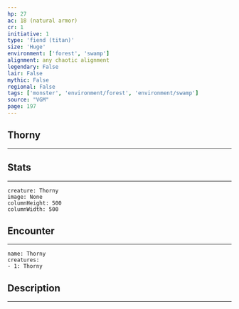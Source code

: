 ```yaml
---
hp: 27
ac: 18 (natural armor)
cr: 1
initiative: 1
type: 'fiend (titan)'    
size: 'Huge'
environment: ['forest', 'swamp']
alignment: any chaotic alignment
legendary: False
lair: False
mythic: False
regional: False
tags: ['monster', 'environment/forest', 'environment/swamp']
source: "VGM"
page: 197
---
```


## Thorny
---



## Stats
---

```statblock
creature: Thorny
image: None
columnHeight: 500
columnWidth: 500
```

## Encounter
---

```encounter-table
name: Thorny
creatures:
- 1: Thorny
```

## Description
---





